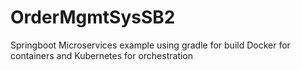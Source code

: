 # OrderMgmtSysSB2
Springboot Microservices example 
using gradle for build
Docker for containers
and Kubernetes for orchestration
